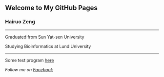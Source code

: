 ## Welcome to My GitHub Pages

### Hairuo Zeng
-----------------------------------------------------------
Graduated from Sun Yat-sen University

Studying Bioinformatics at Lund University

--------------------------------------------------------
Some test program [here](https://github.com/HairuoZeng/Beginning)

*Follow me on [Facebook](https://www.facebook.com/hairuo.zeng)*
